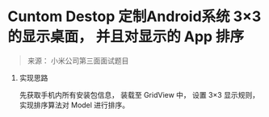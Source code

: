 # Cuntom Destop 定制Android系统 3×3 的显示桌面， 并且对显示的 App 排序
 
 > 来源： 小米公司第三面面试题目
 
 1. 实现思路
 
     先获取手机内所有安装包信息， 装载至 GridView 中， 设置 3×3 显示规则， 实现排序算法对 Model 进行排序。
